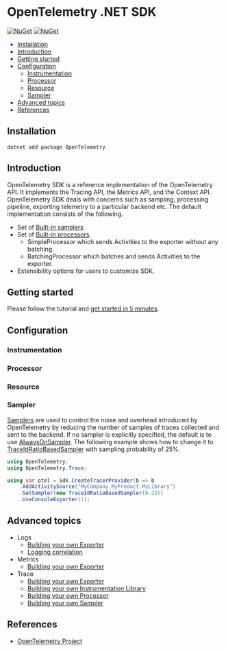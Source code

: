 # OpenTelemetry .NET SDK

[![NuGet](https://img.shields.io/nuget/v/OpenTelemetry.svg)](https://www.nuget.org/packages/OpenTelemetry)
[![NuGet](https://img.shields.io/nuget/dt/OpenTelemetry.svg)](https://www.nuget.org/packages/OpenTelemetry)

* [Installation](#installation)
* [Introduction](#introduction)
* [Getting started](#getting-started)
* [Configuration](#configuration)
  * [Instrumentation](#instrumentation)
  * [Processor](#processor)
  * [Resource](#resource)
  * [Sampler](#sampler)
* [Advanced topics](#advanced-topics)
* [References](#references)

## Installation

```shell
dotnet add package OpenTelemetry
```

## Introduction

OpenTelemetry SDK is a reference implementation of the OpenTelemetry API. It
implements the Tracing API, the Metrics API, and the Context API. OpenTelemetry
SDK deals with concerns such as sampling, processing pipeline, exporting
telemetry to a particular backend etc. The default implementation consists of
the following.

* Set of [Built-in
  samplers](https://github.com/open-telemetry/opentelemetry-specification/blob/master/specification/trace/sdk.md#built-in-samplers)
* Set of [Built-in
  processors](https://github.com/open-telemetry/opentelemetry-specification/blob/master/specification/trace/sdk.md#built-in-span-processors).
  * SimpleProcessor which sends Activities to the exporter without any
    batching.
  * BatchingProcessor which batches and sends Activities to the exporter.
* Extensibility options for users to customize SDK.

## Getting started

Please follow the tutorial and [get started in 5
minutes](../../docs/trace/getting-started/README.md).

## Configuration

### Instrumentation

### Processor

### Resource

### Sampler

[Samplers](https://github.com/open-telemetry/opentelemetry-specification/blob/master/specification/trace/sdk.md#sampler)
are used to control the noise and overhead introduced by OpenTelemetry by
reducing the number of samples of traces collected and sent to the backend. If
no sampler is explicitly specified, the default is to use
[AlwaysOnSampler](https://github.com/open-telemetry/opentelemetry-specification/blob/master/specification/trace/sdk.md#alwayson).
The following example shows how to change it to
[TraceIdRatioBasedSampler](https://github.com/open-telemetry/opentelemetry-specification/blob/master/specification/trace/sdk.md#traceidratiobased)
with sampling probability of 25%.

```csharp
using OpenTelemetry;
using OpenTelemetry.Trace;

using var otel = Sdk.CreateTracerProvider(b => b
    .AddActivitySource("MyCompany.MyProduct.MyLibrary")
    .SetSampler(new TraceIdRatioBasedSampler(0.25))
    .UseConsoleExporter());
```

## Advanced topics

* Logs
  * [Building your own Exporter](../../docs/logs/building-your-own-exporter.md)
  * [Logging correlation](../../docs/logs/logging-correlation.md)
* Metrics
  * [Building your own Exporter](../../docs/metrics/building-your-own-exporter.md)
* Trace
  * [Building your own Exporter](../../docs/trace/extending-the-sdk/README.md#exporter)
  * [Building your own Instrumentation
    Library](../../docs/trace/extending-the-sdk/README.md#instrumentation-library)
  * [Building your own Processor](../../docs/trace/extending-the-sdk/README.md#processor)
  * [Building your own Sampler](../../docs/trace/extending-the-sdk/README.md#sampler)

## References

* [OpenTelemetry Project](https://opentelemetry.io/)
